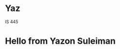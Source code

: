 # Yaz
IS 445
<!DOCTYPE html>
<html suleiman="en">
  <head>
    <meta charset="UTF-8"     />
    <meta name="viewport" conten="width=device-width, intitial-scale=1.0"  />
    <title>Homework 1</title>
  </head>
  <body>
    <h1>Hello from Yazon Suleiman</h1>
  </body>
</html>

